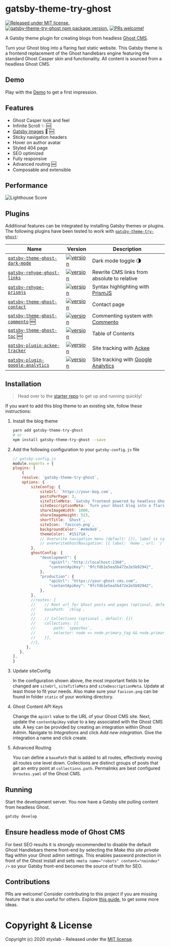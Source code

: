 # gatsby-theme-try-ghost
[![Released under MIT license.](https://badgen.net/github/license/micromatch/micromatch)](https://github.com/styxlab/gatsby-theme-try-ghost/blob/master/LICENSE)
[![gatsby-theme-try-ghost npm package version.](https://badgen.net/npm/v/gatsby-theme-try-ghost)](https://www.npmjs.org/package/gatsby-theme-try-ghost)
[![PRs welcome!](https://img.shields.io/badge/PRs-welcome-brightgreen.svg)]()
 
A Gatsby theme plugin for creating blogs from headless [Ghost CMS](https://ghost.org/changelog/jamstack/).

Turn your Ghost blog into a flaring fast static website. This Gatsby theme is a frontend replacement of the Ghost handlebars engine featuring the standard Ghost Casper skin and functionality. All content is sourced from a headless Ghost CMS.


## Demo

Play with the [Demo](https://styxlab.github.io) to get a first impression.


## Features

- Ghost Casper look and feel
- Infinite Scroll ✨ 🆕
- [Gatsby images](https://using-gatsby-image.gatsbyjs.org/) 🚀 🆕
- Sticky navigation headers
- Hover on author avatar
- Styled 404 page
- SEO optimized
- Fully responsive
- Advanced routing 🆕
- Composable and extensible

## Performance

![Lighthouse Score](https://static.gotsby.org/v1/assets/images/jamify-lighthouse.png)


## Plugins

Additional features can be integrated by installing Gatsby themes or plugins. The following plugins have been tested to work with [`gatsby-theme-try-ghost`](https://github.com/styxlab/gatsby-theme-try-ghost/tree/master/packages/gatsby-theme-try-ghost):

| Name | Version | Description |   
| ---- | ------- | ----------- |
| [`gatsby-theme-ghost-dark-mode`](https://github.com/styxlab/gatsby-theme-try-ghost/tree/master/packages/gatsby-theme-ghost-dark-mode) | [![version](https://badgen.net/npm/v/gatsby-theme-ghost-dark-mode)](https://www.npmjs.com/package/gatsby-theme-ghost-dark-mode) | Dark mode toggle 🌗 |
| [`gatsby-rehype-ghost-links`](https://github.com/styxlab/gatsby-theme-try-ghost/tree/master/packages/gatsby-rehype-ghost-links) | [![version](https://badgen.net/npm/v/gatsby-rehype-ghost-links)](https://www.npmjs.com/package/gatsby-rehype-ghost-links) | Rewrite CMS links from absolute to relative |
| [`gatsby-rehype-prismjs`](https://github.com/styxlab/gatsby-theme-try-ghost/tree/master/packages/gatsby-rehype-prismjs) | [![version](https://badgen.net/npm/v/gatsby-rehype-prismjs)](https://www.npmjs.com/package/gatsby-rehype-prismjs) | Syntax highlighting with [PrismJS](http://prismjs.com/) |
| [`gatsby-theme-ghost-contact`](https://github.com/styxlab/gatsby-theme-try-ghost/tree/master/packages/gatsby-theme-ghost-contact) | [![version](https://badgen.net/npm/v/gatsby-theme-ghost-contact)](https://www.npmjs.com/package/gatsby-theme-ghost-contact) | Contact page |
| [`gatsby-theme-ghost-commento`](https://github.com/styxlab/gatsby-theme-try-ghost/tree/master/packages/gatsby-theme-ghost-commento) 🆕 | [![version](https://badgen.net/npm/v/gatsby-theme-ghost-commento)](https://www.npmjs.com/package/gatsby-theme-ghost-commento) | Commenting system with [Commento](https://commento.io/) |
| [`gatsby-theme-ghost-toc`](https://github.com/styxlab/gatsby-theme-try-ghost/tree/master/packages/gatsby-theme-ghost-toc) 🆕 | [![version](https://badgen.net/npm/v/gatsby-theme-ghost-toc)](https://www.npmjs.com/package/gatsby-theme-ghost-toc) | Table of Contents |
| [`gatsby-plugin-ackee-tracker`](https://github.com/burnsy/gatsby-plugin-ackee-tracker) | [![version](https://badgen.net/npm/v/gatsby-plugin-ackee-tracker)](https://www.npmjs.com/package/gatsby-plugin-ackee-tracker) | Site tracking with [Ackee](https://github.com/electerious/Ackee) |
| [`gatsby-plugin-google-analytics`](https://github.com/gatsbyjs/gatsby/tree/master/packages/gatsby-plugin-google-analytics) | [![version](https://badgen.net/npm/v/gatsby-plugin-google-analytics)](https://www.npmjs.com/package/gatsby-plugin-google-analytics) | Site tracking with [Google Analytics](https://developers.google.com/analytics) |


## Installation

> Head over to the [starter repo](https://github.com/styxlab/gatsby-starter-try-ghost) to get up and running quickly! 


If you want to add this blog theme to an existing site, follow these instructions:

1. Install the blog theme

    ```bash
    yarn add gatsby-theme-try-ghost
    # or
    npm install gatsby-theme-try-ghost --save
    ```

2. Add the following configuration to your `gatsby-config.js` file

    ```js
    // gatsby-config.js
    module.exports = {
    plugins: [
        {
        resolve: `gatsby-theme-try-ghost`,
        options: {
            siteConfig: {
                siteUrl: `https://your-bog.com`,
                postsPerPage: 3,
                siteTitleMeta: `Gatsby frontend powered by headless Ghost CMS`,
                siteDescriptionMeta: `Turn your Ghost blog into a flaring fast static site with Gatsby`, 
                shareImageWidth: 1000,
                shareImageHeight: 523,
                shortTitle: `Ghost`,
                siteIcon: `favicon.png`,
                backgroundColor: `#e9e9e9`,
                themeColor: `#15171A`,
                // Overwrite navigation menu (default: []), label is case sensitive
                // overwriteGhostNavigation: [{ label: `Home`, url: `/` }],
            },
            ghostConfig: {
                "development": {
                    "apiUrl": "http://localhost:2368",
                    "contentApiKey": "9fcfdb1e5ea5b472e2e5b92942",
                },
                "production": {
                    "apiUrl": "https://your-ghost-cms.com",
                    "contentApiKey": "9fcfdb1e5ea5b472e2e5b92942",
                },
            },
            //routes: {
            //    // Root url for Ghost posts and pages (optional, defaults to `/`)
            //    basePath: `/blog`,
            //
            //    // Collections (optional , default: [])
            //    collections: [{
            //        path: `speeches`,
            //        selector: node => node.primary_tag && node.primary_tag.slug === `speeches`,
            //    }],
            //},
          },
       },
    ],  
    }
    ```

3. Update siteConfig

    In the configuration shown above, the most important fields to be changed are `siteUrl`, `siteTitleMeta` and `siteDescriptionMeta`. Update at least those to fit your needs. Also make sure your `favicon.png` can be found in folder `static` of your working directory.

4. Ghost Content API Keys

    Change the `apiUrl` value to the URL of your Ghost CMS site. Next, update the `contentApiKey` value to a key associated with the Ghost CMS site. A key can be provided by creating an integration within Ghost Admin. Navigate to *Integrations* and click *Add new integration*. Give the integration a name and click create.

5. Advanced Routing

    You can define a `basePath` that is added to all routes, effectively moving all routes one level down. Collections are distinct groups of posts that get an entry point at `collections.path`. Permalinks are best configured in`routes.yaml` of the Ghost CMS.

## Running

Start the development server. You now have a Gatsby site pulling content from headless Ghost.

```bash
gatsby develop
```

## Ensure headless mode of Ghost CMS

For best SEO results it is strongly recommended to disable the default Ghost Handlebars theme front-end by selecting the *Make this site private* flag within your Ghost admin settings. This enables password protection in front of the Ghost install and sets `<meta name="robots" content="noindex" />` so your Gatsby front-end becomes the source of truth for SEO.


## Contributions

PRs are welcome! Consider contributing to this project if you are missing feature that is also useful for others. Explore [this guide](https://github.com/styxlab/gatsby-theme-try-ghost/tree/master/CONTRIBUTING.md), to get some more ideas.

# Copyright & License

Copyright (c) 2020 styxlab - Released under the [MIT license](LICENSE).
